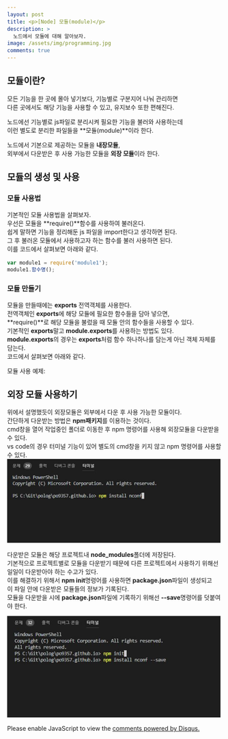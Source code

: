 ```yaml
---
layout: post
title: <p>[Node] 모듈(module)</p>
description: >
  노드에서 모듈에 대해 알아보자.
image: /assets/img/programming.jpg
comments: true
---
```

<head>
  <link rel="stylesheet" type="text/css" href="../../assets/css/obsidian.css" />
</head>
<h2> 모듈이란?</h2>

모든 기능을 한 곳에 몰아 넣기보다, 기능별로 구분지어 나눠 관리하면 <br>
다른 곳에서도 해당 기능을 사용할 수 있고, 유지보수 또한 편해진다.

노드에선 기능별로 js파일로 분리시켜 필요한 기능을 불러와 사용하는데<br>
이런 별도로 분리한 파일들을 **모듈(module)**이라 한다.<br>

노드에서 기본으로 제공하는 모듈을 **내장모듈**, <br>
외부에서 다운받은 후 사용 가능한 모듈을 **외장 모듈**이라 한다.

## 모듈의 생성 및 사용

### 모듈 사용법

기본적인 모듈 사용법을 살펴보자.<br>
우선은 모듈을 **require()**함수를 사용하여 불러온다.<br>
쉽게 말하면 기능을 정리해둔 js 파일을 import한다고 생각하면 된다.<br>
그 후 불러온 모듈에서 사용하고자 하는 함수를 불러 사용하면 된다.<br>
이를 코드에서 살펴보면 아래와 같다.

```javascript
var module1 = require('module1');
module1.함수명();
```

### 모듈 만들기

모듈을 만들때에는 **exports** 전역객체를 사용한다.<br>
전역객체인 **exports**에 해당 모듈에 필요한 함수들을 담아 넣으면,<br>
**require()**로 해당 모듈을 불렀을 때 모듈 안의 함수들을 사용할 수 있다.<br>
기본적인 **exports**말고 **module.exports**를 사용하는 방법도 있다.<br>
**module.exports**의 경우는 **exports**처럼 함수 하나하나를 담는게 아닌 객체 자체를 담는다.<br>
코드에서 살펴보면 아래와 같다.
<script src="https://gist.github.com/po9357/f6346534ad426757bf90774848b7a5b4.js"></script>


모듈 사용 예제: 
<script src="https://gist.github.com/po9357/445ebd953cc27cc068da220c3a3cb97e.js"></script>


## 외장 모듈 사용하기

위에서 설명했듯이 외장모듈은 외부에서 다운 후 사용 가능한 모듈이다.<br>
간단하게 다운받는 방법은 **npm패키지**를 이용하는 것이다.<br>
cmd창을 열어 작업중인 폴더로 이동한 후 npm 명령어를 사용해 외장모듈을 다운받을 수 있다.<br>
vs code의 경우 터미널 기능이 있어 별도의 cmd창을 키지 않고 npm 명령어를 사용할 수 있다.
<img src="/assets/img/npmInstall.JPG" width="500px">

다운받은 모듈은 해당 프로젝트내 **node_modules**폴더에 저장된다.<br>
기본적으로 프로젝트별로 모듈을 다운받기 때문에 다른 프로젝트에서 사용하기 위해선 일일이 다운받아야 하는 수고가 있다.<br>
이를 해결하기 위해서 **npm init**명령어를 사용하면 **package.json**파일이 생성되고<br>
이 파일 안에 다운받은 모듈들의 정보가 기록된다.<br>
모듈을 다운받을 시에 **package.json**파일에 기록하기 위해선 **--save**명령어를 덧붙여야 한다.

<img src="/assets/img/npmInit.JPG" width="500px">



<div id="disqus_thread"></div>

<script>
/**
*  RECOMMENDED CONFIGURATION VARIABLES: EDIT AND UNCOMMENT THE SECTION BELOW TO INSERT DYNAMIC VALUES FROM YOUR PLATFORM OR CMS.
*  LEARN WHY DEFINING THESE VARIABLES IS IMPORTANT: https://disqus.com/admin/universalcode/#configuration-variables*/
/*
var disqus_config = function () {
this.page.url = PAGE_URL;  // Replace PAGE_URL with your page's canonical URL variable
this.page.identifier = PAGE_IDENTIFIER; // Replace PAGE_IDENTIFIER with your page's unique identifier variable
};
*/
(function() { // DON'T EDIT BELOW THIS LINE
var d = document, s = d.createElement('script');
s.src = 'https://po9357githubio.disqus.com/embed.js';
s.setAttribute('data-timestamp', +new Date());
(d.head || d.body).appendChild(s);
})();
</script>
<noscript>Please enable JavaScript to view the <a href="https://disqus.com/?ref_noscript">comments powered by Disqus.</a></noscript>